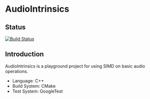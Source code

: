 # AudioIntrinsics

## Status
[![Build Status](https://travis-ci.org/yc2986/AudioIntrinsics.svg?branch=master)](https://travis-ci.org/yc2986/AudioIntrinsics)

## Introduction
AudioIntrinsics is a playground project for using SIMD on basic audio operations.
- Language: C++
- Build System: CMake
- Test System: GoogleTest
